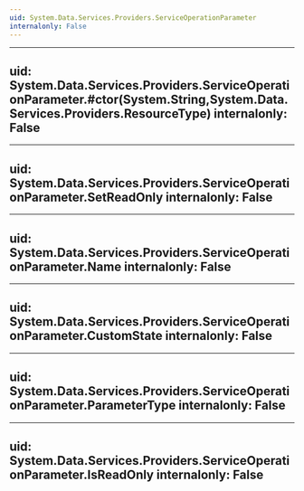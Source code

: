 ```yaml
---
uid: System.Data.Services.Providers.ServiceOperationParameter
internalonly: False
---
```


---
uid: System.Data.Services.Providers.ServiceOperationParameter.#ctor(System.String,System.Data.Services.Providers.ResourceType)
internalonly: False
---

---
uid: System.Data.Services.Providers.ServiceOperationParameter.SetReadOnly
internalonly: False
---

---
uid: System.Data.Services.Providers.ServiceOperationParameter.Name
internalonly: False
---

---
uid: System.Data.Services.Providers.ServiceOperationParameter.CustomState
internalonly: False
---

---
uid: System.Data.Services.Providers.ServiceOperationParameter.ParameterType
internalonly: False
---

---
uid: System.Data.Services.Providers.ServiceOperationParameter.IsReadOnly
internalonly: False
---
